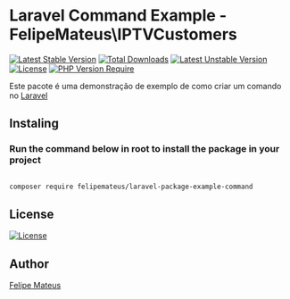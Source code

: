 # Laravel Command Example - FelipeMateus\IPTVCustomers

[![Latest Stable Version](http://poser.pugx.org/felipemateus/laravel-package-example-command/v)](https://packagist.org/packages/felipemateus/laravel-package-example-command) [![Total Downloads](http://poser.pugx.org/felipemateus/laravel-package-example-command/downloads)](https://packagist.org/packages/felipemateus/laravel-package-example-command) [![Latest Unstable Version](http://poser.pugx.org/felipemateus/laravel-package-example-command/v/unstable)](https://packagist.org/packages/felipemateus/laravel-package-example-command) [![License](http://poser.pugx.org/felipemateus/laravel-package-example-command/license)](https://packagist.org/packages/felipemateus/laravel-package-example-command) [![PHP Version Require](http://poser.pugx.org/felipemateus/laravel-package-example-command/require/php)](https://packagist.org/packages/felipemateus/laravel-package-example-command)

Este pacote é uma demonstração de exemplo de como criar  um comando no [Laravel](https://laravel.com/)

## Instaling

### Run the command below in root to install the package in your project

```bash

composer require felipemateus/laravel-package-example-command

```

## License

[![License](http://poser.pugx.org/felipemateus/laravel-package-example-command/license)](https://packagist.org/packages/felipemateus/laravel-package-example-command)

## Author

[Felipe Mateus](https://felipemateus.com)
